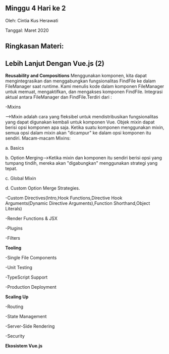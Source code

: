 ## Minggu 4 Hari ke 2

Oleh: Cintia Kus Herawati 

Tanggal: Maret 2020

## Ringkasan Materi:

## Lebih Lanjut Dengan Vue.js (2)

**Reusability and Compositions**
Menggunakan komponen, kita dapat mengintegrasikan dan menggabungkan fungsionalitas FindFile ke dalam FileManager saat runtime. Kami menulis kode dalam komponen FileManager untuk memuat, mengaktifkan, dan mengakses komponen FindFile. Integrasi aktual antara FileManager dan FindFile.Terdiri dari :

-Mixins

-->Mixin adalah cara yang fleksibel untuk mendistribusikan fungsionalitas yang dapat digunakan kembali untuk komponen Vue. Objek mixin dapat berisi opsi komponen apa saja. Ketika suatu komponen menggunakan mixin, semua opsi dalam mixin akan "dicampur" ke dalam opsi komponen itu sendiri.
Macam-macam Mixins:

a. Basics

b. Option Merging-->Ketika mixin dan komponen itu sendiri berisi opsi yang tumpang tindih, mereka akan "digabungkan" menggunakan strategi yang tepat.

c. Global Mixin

d. Custom Option Merge Strategies.

-Custom Directives(Intro,Hook Functions,Directive Hook Arguments(Dynamic Directive Arguments),Function Shorthand,Object Literals)

-Render Functions & JSX

-Plugins

-Filters

**Tooling**

-Single File Components

-Unit Testing

-TypeScript Support

-Production Deployment


**Scaling Up**

-Routing

-State Management

-Server-Side Rendering

-Security

**Ekosistem Vue.js**
